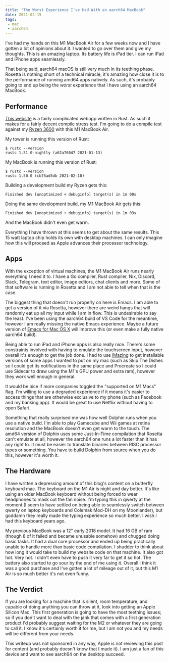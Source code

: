 ```yaml
---
title: "The Worst Experience I've Had With an aarch64 MacBook"
date: 2021-02-15
tags:
 - mac
 - aarch64
---
```


I've had my hands on this M1 MacBook Air for a few weeks now and I have gotten a
lot of opinions about it. I wanted to go over them and give my thoughts. This is
an amazing laptop. Its battery life is iPad tier. I can run iPad and iPhone apps
seamlessly. 

That being said, aarch64 macOS is still very much in its teething phase. Rosetta
is nothing short of a technical miracle, it's amazing how close it is to the
performance of running amd64 apps natively. As such, it's probably going to end
up being the _worst_ experience that I have using an aarch64 MacBook.

## Performance

[This website](https://github.com/Xe/site) is a fairly complicated webapp
written in Rust. As such it makes for a fairly decent compile stress test. I'm
going to do a compile test against my [Ryzen
3600](https://christine.website/blog/nixos-desktop-flow-2020-04-25) with this M1
MacBook Air.

My tower is running this version of Rust:

```
$ rustc --version
rustc 1.51.0-nightly (a62a76047 2021-01-13)
```

My MacBook is running this version of Rust:

```
$ rustc --version
rustc 1.50.0 (cb75ad5db 2021-02-10)
```

Building a development build my Ryzen gets this:

```
Finished dev [unoptimized + debuginfo] target(s) in 1m 00s
```

Doing the same development build, my M1 MacBook Air gets this:

```
Finished dev [unoptimized + debuginfo] target(s) in 1m 03s
```

And the MacBook didn't even get warm.

Everything I have thrown at this seems to get about the same results. This 15
watt laptop chip holds its own with desktop machines. I can only imagine how
this will proceed as Apple advances their processor technology.

## Apps

With the exception of virtual machines, the M1 MacBook Air runs nearly
everything I need it to. I have a Go compiler, Rust compiler, Nix, Discord,
Slack, Telegram, text editor, image editors, chat clients and more. Some of that
software is running in Rosetta and I am not able to tell when that is the case.

The biggest thing that doesn't run properly on here is Emacs. I am able to get a
version of it via Rosetta, however there are weird hangs that will randomly eat
up all my input while I am in flow. This is undesirable to say the least. I've
been using the aarch64 build of VS Code for the meantime, however I am really
missing the native Emacs experience. Maybe a future version of [Emacs for Mac OS
X](https://emacsformacosx.com) will improve this (or even make a fully native
aarch64 build).

Being able to run iPad and iPhone apps is also really nice. There's some
constraints involved with having to emulate the touchscreen input, however
overall it's enough to get the job done. I had to use
[iMazing](https://imazing.com) to get installable versions of some apps I wanted
to put on my mac (such as Skip The Dishes so I could get its notifications in
the same place and Procreate so I could use Sidecar to draw using the M1's GPU
power and extra ram), however they work well enough in general. 

It would be nice if more companies toggled the "supported on M1 Macs" flag. I'm
willing to use a degraded experience if it means it's easier to access things
that are otherwise exclusive to my phone (such as Facebook and my banking app).
It would be great to use Netflix without having to open Safari.

Something that really surprised me was how well Dolphin runs when you use a
native build. I'm able to play Gamecube and Wii games at retina resolution and
the MacBook doesn't even get warm to the touch. The amd64 version of Dolphin
uses some Just-In-Time compilation that Rosetta can't emulate at all, however
the aarch64 one runs a lot faster than it has any right to. It must be easier to
translate binaries between RISC processor types or something. You have to build
Dolphin from source when you do this, however it's worth it.

## The Hardware

I have written a depressing amount of this blog's content on a butterfly
keyboard mac. The keyboard on the M1 Air is night and day better. It's like
using an older MacBook keyboard without being forced to wear headphones to mask
out the fan noise. I'm typing this in qwerty at the moment (I seem to have
settled on being able to seamlessly switch between qwerty on laptop keyboards
and Colemak Mod-DH on my Moonlander), but goddamn they really made the typing
experience so much better. I wish I had this keyboard years ago.

My previous MacBook was a 12" early 2018 model. It had 16 GB of ram (though 8 of
it failed and became unusable somehow) and chugged doing basic tasks. It had a
dual core processor and ended up being practically unable to handle more than
basic code compilation. I shudder to think about how long it would take to build
my website code on that machine. It also got hot. Very hot. I didn't even have
to push it very far to get it so hot. The battery also started to go sour by the
end of me using it. Overall I think it was a good purchase and I've gotten a lot
of mileage out of it, but this M1 Air is so much better it's not even funny.

## The Verdict

If you are looking for a machine that is silent, room temperature, and capable of
doing anything you can throw at it, look into getting an Apple Silicon Mac. This
first generation is going to have the most teething issues; so if you don't want
to deal with the jank that comes with a first generation product I'd probably
suggest waiting for the M2 or whatever they are going to call it. I know it's
certainly worth it for me, but I am not you and my needs will be different from
your needs.

This writeup was not sponsored in any way, Apple is not reviewing this post for
content (and probably doesn't know that I made it). I am just a fan of this
device and want to see aarch64 on the desktop succeed.
